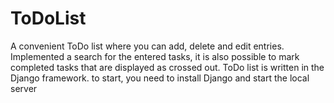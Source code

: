 # ToDoList
A convenient ToDo list where you can add, delete and edit entries. Implemented a search for the entered tasks, it is also possible to mark completed tasks that are displayed as crossed out.
ToDo list is written in the Django framework. to start, you need to install Django and start the local server
